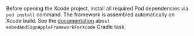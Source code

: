 Before opening the Xcode project, install all required Pod dependencies via `pod install` command.
The framework is assembled automatically on Xcode build.
See the [documentation](https://kotlinlang.org/docs/mobile/discover-kmm-project.html#ios-framework) about `embedAndSignAppleFrameworkForXcode` Gradle task.
